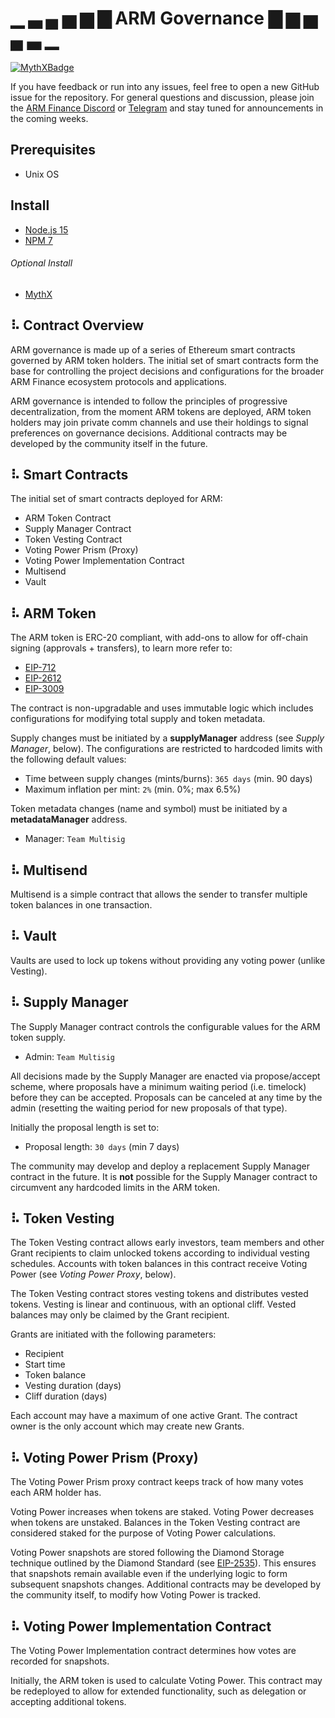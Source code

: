 # ▁ ▃ ▄ ▅ ▆ ▇ ARM Governance ▇ ▆ ▅ ▄ ▃ ▁

[![MythXBadge](https://badgen.net/https/api.mythx.io/v1/projects/XXXXXXXXXXXXXXXXXXXXXXXXXXXXXXX/badge/data?cache=300&icon=https://raw.githubusercontent.com/ConsenSys/mythx-github-badge/main/logo_white.svg)](https://docs.mythx.io/dashboard/github-badges)

If you have feedback or run into any issues, feel free to open a new GitHub issue for the repository.
For general questions and discussion, please join the [ARM Finance Discord](https://discord.gg/QzAXrxa) or [Telegram](https://t.me/joinchat/JfgdIRhOSw3F3qnnst8sfg) and stay tuned for announcements in the coming weeks.

## Prerequisites
* Unix OS

## Install
* [Node.js 15](https://github.com/nvm-sh/nvm)
* [NPM 7](https://docs.npmjs.com/downloading-and-installing-node-js-and-npm)

###### Optional Install
* [MythX](https://github.com/dmuhs/mythx-cli/)

## ⠧ Contract Overview
ARM governance is made up of a series of Ethereum smart contracts governed by ARM token holders.
The initial set of smart contracts form the base for controlling the project decisions 
and configurations for the broader ARM Finance ecosystem protocols and applications.

ARM governance is intended to follow the principles of progressive decentralization, 
from the moment ARM tokens are deployed, ARM token holders may join private comm 
channels and use their holdings to signal preferences on governance decisions. 
Additional contracts may be developed by the community itself in the future.


## ⠧ Smart Contracts
The initial set of smart contracts deployed for ARM:
- ARM Token Contract
- Supply Manager Contract
- Token Vesting Contract
- Voting Power Prism (Proxy)
- Voting Power Implementation Contract
- Multisend
- Vault

## ⠧ ARM Token
The ARM token is ERC-20 compliant, with add-ons to allow for off-chain signing (approvals + transfers),
to learn more refer to:
 * [EIP-712](https://eips.ethereum.org/EIPS/eip-712)
 * [EIP-2612](https://eips.ethereum.org/EIPS/eip-2612)
 * [EIP-3009](https://eips.ethereum.org/EIPS/eip-3009)
 
The contract is non-upgradable and uses immutable logic which includes configurations for modifying total supply and token metadata.

Supply changes must be initiated by a **supplyManager** address (see _Supply Manager_, below). 
The configurations are restricted to hardcoded limits with the following default values:
- Time between supply changes (mints/burns): `365 days` (min. 90 days)
- Maximum inflation per mint: `2%` (min. 0%; max 6.5%)

Token metadata changes (name and symbol) must be initiated by a **metadataManager** address.
- Manager: `Team Multisig`

	
## ⠧ Multisend
Multisend is a simple contract that allows the sender to transfer multiple token balances in one transaction.


## ⠧ Vault
Vaults are used to lock up tokens without providing any voting power (unlike Vesting).


## ⠧ Supply Manager
The Supply Manager contract controls the configurable values for the ARM token supply.
- Admin: `Team Multisig`

All decisions made by the Supply Manager are enacted via propose/accept scheme, where proposals have a minimum waiting period (i.e. timelock) before they can be accepted.
Proposals can be canceled at any time by the admin (resetting the waiting period for new proposals of that type).

Initially the proposal length is set to:
- Proposal length: `30 days` (min 7 days)

The community may develop and deploy a replacement Supply Manager contract in the future. 
It is **not** possible for the Supply Manager contract to circumvent any hardcoded limits in the ARM token.


## ⠧ Token Vesting
The Token Vesting contract allows early investors, team members and other Grant recipients to claim unlocked tokens according to individual vesting schedules. 
Accounts with token balances in this contract receive Voting Power (see _Voting Power Proxy_, below).

The Token Vesting contract stores vesting tokens and distributes vested tokens. Vesting is linear and continuous, with an optional cliff. Vested balances may only be claimed by the Grant recipient.

Grants are initiated with the following parameters:
- Recipient
- Start time
- Token balance
- Vesting duration (days)
- Cliff duration (days)

Each account may have a maximum of one active Grant. The contract owner is the only account which may create new Grants.


## ⠧ Voting Power Prism (Proxy)
The Voting Power Prism proxy contract keeps track of how many votes each ARM holder has.

Voting Power increases when tokens are staked. 
Voting Power decreases when tokens are unstaked. 
Balances in the Token Vesting contract are considered staked for the purpose of Voting Power calculations.

Voting Power snapshots are stored following the Diamond Storage technique outlined by the Diamond Standard 
(see [EIP-2535](https://eips.ethereum.org/EIPS/eip-2535)). 
This ensures that snapshots remain available even if the underlying logic to form subsequent snapshots changes.
Additional contracts may be developed by the community itself, to modify how Voting Power is tracked.


## ⠧ Voting Power Implementation Contract
The Voting Power Implementation contract determines how votes are recorded for snapshots.

Initially, the ARM token is used to calculate Voting Power. 
This contract may be redeployed to allow for extended functionality, such as delegation or accepting additional tokens.
